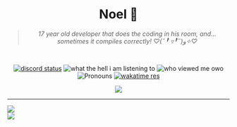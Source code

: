 <div align='center'>
  <h1>Noel 🐾</h1>
  <blockquote><i>17 year old developer that does the coding in his room, and... sometimes it compiles correctly! ♡(˶╹̆ ▿╹̆˵)و✧♡</i></blockquote>

  <br />

  <a href='https://discord.com/users/280158289667555328' target='_blank'><img alt="discord status" src="https://dev.discordprofiles.me/badge/status/280158289667555328" /></a>
  <img alt="what the hell i am listening to" src="https://dev.discordprofiles.me/badge/spotify/280158289667555328" />
  <img alt="who viewed me owo" src="https://komarev.com/ghpvc/?username=auguwu" />
  <img alt='Pronouns' src='https://img.shields.io/endpoint?url=https://pronoundb.org/shields/6004d014406af11e4593a013' />
  <a href="https://wakatime.com/@auguwu" target='_blank'>
    <img alt='wakatime res' src='https://wakatime.com/badge/user/89736485-42ec-4c0f-a2f3-481db74514dc.svg' />
  </a>
  
  <img src='https://skills.thijs.gg/icons?i=kotlin,go,react,ts,tailwind,docker,cloudflare,git,k8s,nodejs,postgres,redis,nextjs,prometheus,grafana,discord,vue,bots,java,gatsby,graphql,idea,js,linux,md,sass,workers&perline=12' />
</div>

<hr />

<div align='left'>
  <img src="https://lanyard.cnrad.dev/api/280158289667555328?bg=333333&borderRadius=10px" />  
</div>

<img src="https://github-readme-stats.vercel.app/api/wakatime?username=auguwu&border_radius=10px&theme=dark&bg_color=1f1f1f&border_color=1f1f1f&icon_color=58a6ff&show_icons=true" />
